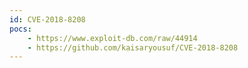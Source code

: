 ```yaml
---
id: CVE-2018-8208
pocs: 
    - https://www.exploit-db.com/raw/44914
    - https://github.com/kaisaryousuf/CVE-2018-8208
---
```

